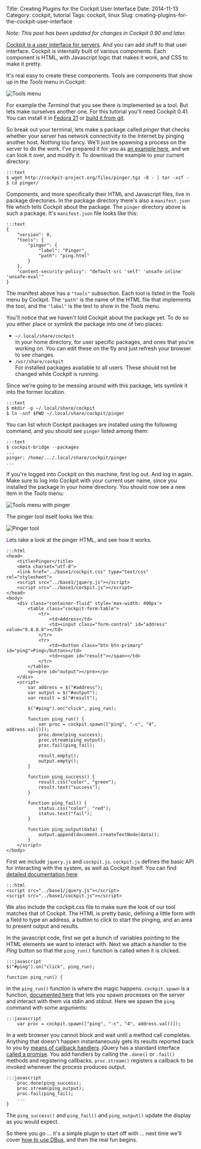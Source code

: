 Title: Creating Plugins for the Cockpit User Interface
Date: 2014-11-13
Category: cockpit, tutorial
Tags: cockpit, linux
Slug: creating-plugins-for-the-cockpit-user-interface

*Note: This post has been updated for changes in Cockpit 0.90 and later.*

[Cockpit is a user interface for servers](http://cockpit-project.org). And you can add stuff to that user interface. Cockpit is internally built of various components. Each component is HTML, with Javascript logic that makes it work, and CSS to make it pretty.

It's real easy to create these components. Tools are components that show up in the *Tools* menu in Cockpit:

![Tools menu](images/cockpit-tools-default.png)

For example the *Terminal* that you see there is implemented as a tool. But lets make ourselves another one. For this tutorial you'll need Cockpit 0.41. You can install it in [Fedora 21](https://lists.fedorahosted.org/pipermail/cockpit-devel/2014-November/000196.html) or [build it from git](https://github.com/cockpit-project/cockpit/blob/master/HACKING.md).

So break out your terminal, lets make a package called *pinger* that checks whether your server has network connectivity to the Internet by pinging another host. Nothing too fancy. We'll just be spawning a process on the server to do the work. I've prepared it for you as [an example here](http://cockpit-project.org/files/pinger.tgz), and we can look it over, and modify it. To download the example to your current directory:

    :::text
    $ wget http://cockpit-project.org/files/pinger.tgz -O - | tar -xzf -
    $ cd pinger/

Components, and more specifically their HTML and Javascript files, live in package directories. In the package directory there's also a `manifest.json` file which tells Cockpit about the package. The `pinger` directory above is such a package. It's `manifest.json` file looks like this:

    :::text
    {
        "version": 0,
        "tools": {
            "pinger": {
                "label": "Pinger",
                "path": "ping.html"
            }
        },
        "content-security-policy": "default-src 'self' 'unsafe-inline' 'unsafe-eval'"
    }

The manifest above has a `"tools"` subsection. Each tool is listed in the *Tools* menu by Cockpit. The `"path"` is the name of the HTML file that implements the tool, and the `"label"` is the text to show in the *Tools* menu.

You'll notice that we haven't told Cockpit about the package yet. To do so you either place or symlink the package into one of two places:

 * `~/.local/share/cockpit`<br>
In your home directory, for user specific packages, and ones that you're working on. You can edit these on the fly and just refresh your browser to see changes.
 * `/usr/share/cockpit`<br>
For installed packages available to all users. These should not be changed while Cockpit is running.

Since we're going to be messing around with this package, lets symlink it into the former location.

    :::text
    $ mkdir -p ~/.local/share/cockpit
    $ ln -snf $PWD ~/.local/share/cockpit/pinger

You can list which Cockpit packages are installed using the following command, and you should see `pinger` listed among them:

    :::text
    $ cockpit-bridge --packages
    ...
    pinger: /home/.../.local/share/cockpit/pinger
    ...

If you're logged into Cockpit on this machine, first log out. And log in again. Make sure to log into Cockpit with your current user name, since you installed the package in your home directory. You should now see a new item in the *Tools* menu:

![Tools menu with pinger](images/cockpit-tools-pinger.png)

The pinger tool itself looks like this:

![Pinger tool](images/cockpit-pinger-tool.png)

Lets take a look at the pinger HTML, and see how it works.

    :::html
    <head>
        <title>Pinger</title>
        <meta charset="utf-8">
        <link href="../base1/cockpit.css" type="text/css" rel="stylesheet">
        <script src="../base1/jquery.js"></script>
        <script src="../base1/cockpit.js"></script>
    </head>
    <body>
        <div class="container-fluid" style='max-width: 400px'>
            <table class="cockpit-form-table">
                <tr>
                    <td>Address</td>
                    <td><input class="form-control" id="address" value="8.8.8.8"></td>
                </tr>
                <tr>
                    <td><button class="btn btn-primary" id="ping">Ping</button></td>
                    <td><span id="result"></span></td>
                </tr>
            </table>
            <p><pre id="output"></pre></p>
        </div>
        <script>
            var address = $("#address");
            var output = $("#output");
            var result = $("#result");

            $("#ping").on("click", ping_run);

            function ping_run() {
                var proc = cockpit.spawn(["ping", "-c", "4", address.val()]);
                proc.done(ping_success);
                proc.stream(ping_output);
                proc.fail(ping_fail);

                result.empty();
                output.empty();
            }

            function ping_success() {
                result.css("color", "green");
                result.text("success");
            }

            function ping_fail() {
                status.css("color", "red");
                status.text("fail");
            }

            function ping_output(data) {
                output.append(document.createTextNode(data));
            }
        </script>
    </body>
</html>

First we include `jquery.js` and `cockpit.js`. `cockpit.js` defines the basic API for interacting with the system, as well as Cockpit itself. You can find [detailed documentation here](http://files.cockpit-project.org/guide/latest/api-cockpit.html).

    :::html
    <script src="../base1/jquery.js"></script>
    <script src="../base1/cockpit.js"></script>

We also include the cockpit.css file to make sure the look of our tool matches that of Cockpit. The HTML is pretty basic, defining a little form with a field to type an address, a button to click to start the pinging, and an area to present output and results.

In the javascript code, first we get a bunch of variables pointing to the HTML elements we want to interact with.
Next we attach a handler to the *Ping* button so that the `ping_run()` function is called when it is clicked.

    :::javascript
    $("#ping").on("click", ping_run);

    function ping_run() {

In the `ping_run()` function is where the magic happens. `cockpit.spawn` is a function, [documented here](http://files.cockpit-project.org/guide/latest/api-cockpit.html#latest-spawn) that lets you spawn processes on the server and interact with them via stdin and stdout. Here we spawn the `ping` command with some arguments:

    :::javascript
        var proc = cockpit.spawn(["ping", "-c", "4", address.val()]);

In a web browser you cannot block and wait until a method call completes. Anything that doesn't happen instantaneously gets its results reported back to you by [means of callback handlers](http://files.cockpit-project.org/guide/latest/api-cockpit.html#latest-spawn-done). jQuery has a standard interface [called a promise](http://api.jquery.com/deferred.promise/). You add handlers by calling the `.done()` or `.fail()` methods and registering callbacks. `proc.stream()` registers a callback to be invoked whenever the process produces output.

    :::javascript
        proc.done(ping_success);
        proc.stream(ping_output);
        proc.fail(ping_fail);
        ...
    }

The `ping_success()` and `ping_fail()` and `ping_output()` update the display as you would expect.

So there you go ... it's a simple plugin to start off with ... next time we'll cover [how to use DBus](http://files.cockpit-project.org/guide/latest/api-cockpit.html#latest-dbus), and then the real fun begins.
